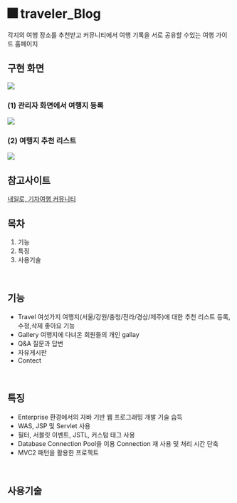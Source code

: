 #  🎆 traveler_Blog

각지의 여행 장소를 추천받고 커뮤니티에서 여행 기록을 서로 공유할 수있는 여행 가이드 홈페이지
<br/>

## 구현 화면
<img src="https://user-images.githubusercontent.com/58923654/91034721-6b41ef00-e640-11ea-8235-65c9e66a450a.gif">
<br/>

### (1) 관리자 화면에서 여행지 등록
<img src="https://user-images.githubusercontent.com/58923654/91035066-f622e980-e640-11ea-8cbe-0de71e46a4e5.PNG" >
<br/>

### (2) 여행지 추천 리스트 
<img src="https://user-images.githubusercontent.com/58923654/91035069-f6bb8000-e640-11ea-9e85-c876d1fc3a85.PNG" >
<br/>

## 참고사이트
[내일로, 기차여행 커뮤니티](https://cafe.naver.com/hkct)
<br/>

## 목차
1. 기능
2. 특징
3. 사용기술
<br/>

## 기능
* Travel 
  여섯가지 여행지(서울/강원/충청/전라/경상/제주)에 대한 추천 리스트 등록,수정,삭제
  좋아요 기능
* Gallery
  여행지에 다녀온 회원들의 개인 gallay
* Q&A
  질문과 답변
* 자유게시판
* Contect

</br>

## 특징
- Enterprise 환경에서의 자바 기반 웹 프로그래밍 개발 기술 습득
- WAS, JSP 및 Servlet  사용
- 필터, 서블릿 이벤트, JSTL, 커스텀 태그 사용
- Database Connection Pool을 이용 Connection 재 사용 및 처리 시간 단축
- MVC2 패턴을 활용한 프로젝트
<br/>

## 사용기술

